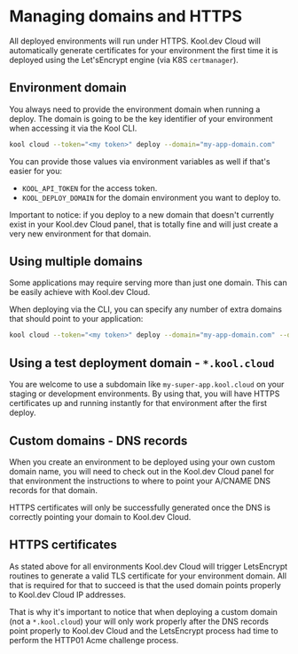 # Managing domains and HTTPS

All deployed environments will run under HTTPS. Kool.dev Cloud will automatically generate certificates for your environment the first time it is deployed using the Let'sEncrypt engine (via K8S `certmanager`).

## Environment domain

You always need to provide the environment domain when running a deploy. The domain is going to be the key identifier of your environment when accessing it via the Kool CLI.

```bash
kool cloud --token="<my token>" deploy --domain="my-app-domain.com"
```

You can provide those values via environment variables as well if that's easier for you:

- `KOOL_API_TOKEN` for the access token.
- `KOOL_DEPLOY_DOMAIN` for the domain environment you want to deploy to.

Important to notice: if you deploy to a new domain that doesn't currently exist in your Kool.dev Cloud panel, that is totally fine and will just create a very new environment for that domain.

## Using multiple domains

Some applications may require serving more than just one domain. This can be easily achieve with Kool.dev Cloud.

When deploying via the CLI, you can specify any number of extra domains that should point to your application:

```bash
kool cloud --token="<my token>" deploy --domain="my-app-domain.com" --domain-extra="another-domain.com"
```

## Using a test deployment domain - `*.kool.cloud`

You are welcome to use a subdomain like `my-super-app.kool.cloud` on your staging or development environments. By using that, you will have HTTPS certificates up and running instantly for that environment after the first deploy.

## Custom domains - DNS records

When you create an environment to be deployed using your own custom domain name, you will need to check out in the Kool.dev Cloud panel for that environment the instructions to where to point your A/CNAME DNS records for that domain.

HTTPS certificates will only be successfully generated once the DNS is correctly pointing your domain to Kool.dev Cloud.

## HTTPS certificates

As stated above for all environments Kool.dev Cloud will trigger LetsEncrypt routines to generate a valid TLS certificate for your environment domain. All that is required for that to succeed is that the used domain points properly to Kool.dev Cloud IP addresses.

That is why it's important to notice that when deploying a custom domain (not a `*.kool.cloud`) your will only work properly after the DNS records point properly to Kool.dev Cloud and the LetsEncrypt process had time to perform the HTTP01 Acme challenge process.

